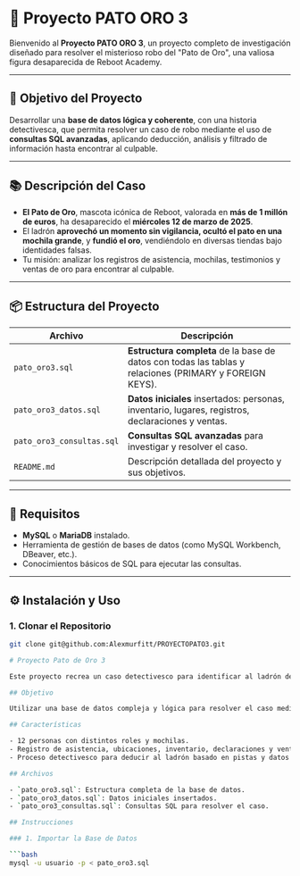 # 🦆 Proyecto PATO ORO 3

Bienvenido al **Proyecto PATO ORO 3**, un proyecto completo de investigación diseñado para resolver el misterioso robo del "Pato de Oro", una valiosa figura desaparecida de Reboot Academy.

---

## 🎯 Objetivo del Proyecto

Desarrollar una **base de datos lógica y coherente**, con una historia detectivesca, que permita resolver un caso de robo mediante el uso de **consultas SQL avanzadas**, aplicando deducción, análisis y filtrado de información hasta encontrar al culpable.

---

## 📚 Descripción del Caso

- **El Pato de Oro**, mascota icónica de Reboot, valorada en **más de 1 millón de euros**, ha desaparecido el **miércoles 12 de marzo de 2025**.
- El ladrón **aprovechó un momento sin vigilancia, ocultó el pato en una mochila grande**, y **fundió el oro**, vendiéndolo en diversas tiendas bajo identidades falsas.
- Tu misión: analizar los registros de asistencia, mochilas, testimonios y ventas de oro para encontrar al culpable.

---

## 📦 Estructura del Proyecto

| Archivo | Descripción |
|--------|-------------|
| `pato_oro3.sql` | **Estructura completa** de la base de datos con todas las tablas y relaciones (PRIMARY y FOREIGN KEYS). |
| `pato_oro3_datos.sql` | **Datos iniciales** insertados: personas, inventario, lugares, registros, declaraciones y ventas. |
| `pato_oro3_consultas.sql` | **Consultas SQL avanzadas** para investigar y resolver el caso. |
| `README.md` | Descripción detallada del proyecto y sus objetivos. |

---

## 🔑 Requisitos

- **MySQL** o **MariaDB** instalado.
- Herramienta de gestión de bases de datos (como MySQL Workbench, DBeaver, etc.).
- Conocimientos básicos de SQL para ejecutar las consultas.

---

## ⚙️ Instalación y Uso

### 1. Clonar el Repositorio

```bash
git clone git@github.com:Alexmurfitt/PROYECTOPATO3.git

# Proyecto Pato de Oro 3

Este proyecto recrea un caso detectivesco para identificar al ladrón de "El Pato de Oro", una valiosa mascota de Reboot Academy.

## Objetivo

Utilizar una base de datos compleja y lógica para resolver el caso mediante consultas SQL avanzadas.

## Características

- 12 personas con distintos roles y mochilas.
- Registro de asistencia, ubicaciones, inventario, declaraciones y ventas de oro.
- Proceso detectivesco para deducir al ladrón basado en pistas y datos cruzados.

## Archivos

- `pato_oro3.sql`: Estructura completa de la base de datos.
- `pato_oro3_datos.sql`: Datos iniciales insertados.
- `pato_oro3_consultas.sql`: Consultas SQL para resolver el caso.

## Instrucciones

### 1. Importar la Base de Datos

```bash
mysql -u usuario -p < pato_oro3.sql
